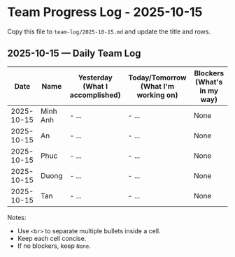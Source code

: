 # Team Progress Log - 2025-10-15

Copy this file to `team-log/2025-10-15.md` and update the title and rows.

## 2025-10-15 — Daily Team Log

| Date | Name | Yesterday (What I accomplished) | Today/Tomorrow (What I'm working on) | Blockers (What's in my way) |
|---|---|---|---|---|
| 2025-10-15 | Minh Anh | - ... | - ... | None |
| 2025-10-15 | An | - ... | - ... | None |
| 2025-10-15 | Phuc | - ... | - ... | None |
| 2025-10-15 | Duong | - ... | - ... | None |
| 2025-10-15 | Tan | - ... | - ... | None |

Notes:
- Use `<br>` to separate multiple bullets inside a cell.
- Keep each cell concise.
- If no blockers, keep `None`.